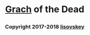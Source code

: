 # <p align="center">[Grach](https://t.me/GrigoryGrachBot) of the Dead</p>
### <p align="center">Copyright 2017-2018 [lisovskey](https://t.me/lisovskey)</p>
